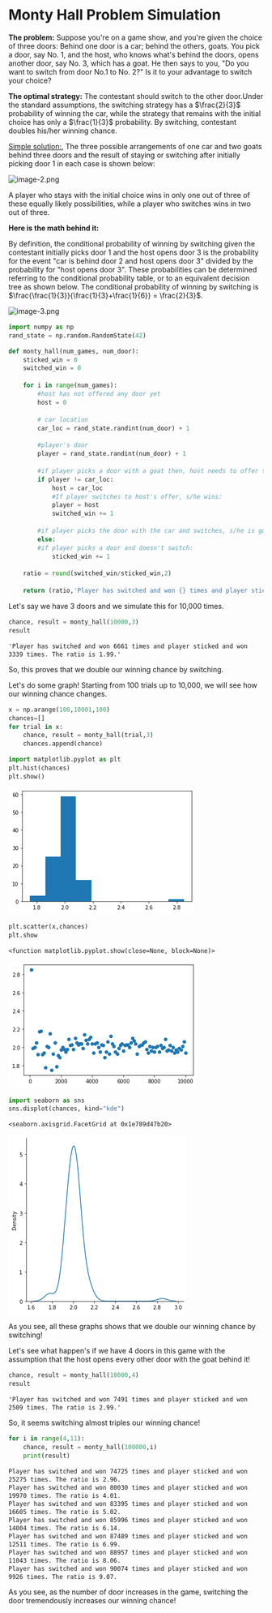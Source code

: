 # Monty Hall Problem Simulation

<b> The problem:</b> Suppose you're on a game show, and you're given the choice of three doors: Behind one door is a car; behind the others, goats. You pick a door, say No. 1, and the host, who knows what's behind the doors, opens another door, say No. 3, which has a goat. He then says to you, "Do you want to switch from door No.1 to No. 2?" Is it to your advantage to switch your choice?

<b> The optimal strategy:</b> The contestant should switch to the other door.Under the standard assumptions, the switching strategy has a $\frac{2}{3}$ probability of winning the car, while the strategy that remains with the initial choice has only a $\frac{1}{3}$ probability. By switching, contestant doubles his/her winning chance.

<u>Simple solution:</u>, The three possible arrangements of one car and two goats behind three doors and the result of staying or switching after initially picking door 1 in each case is shown below:

![image-2.png](attachment:image-2.png)

A player who stays with the initial choice wins in only one out of three of these equally likely possibilities, while a player who switches wins in two out of three. 

<b>Here is the math behind it:</b>

By definition, the conditional probability of winning by switching given the contestant initially picks door 1 and the host opens door 3 is the probability for the event "car is behind door 2 and host opens door 3" divided by the probability for "host opens door 3". These probabilities can be determined referring to the conditional probability table, or to an equivalent decision tree as shown below. The conditional probability of winning by switching is $\frac{\frac{1}{3}}{\frac{1}{3}+\frac{1}{6}} = \frac{2}{3}$.

![image-3.png](attachment:image-3.png)


```python
import numpy as np
rand_state = np.random.RandomState(42)
```


```python
def monty_hall(num_games, num_door):
    sticked_win = 0
    switched_win = 0
    
    for i in range(num_games):
        #host has not offered any door yet
        host = 0
        
        # car location
        car_loc = rand_state.randint(num_door) + 1
        
        #player's door
        player = rand_state.randint(num_door) + 1   
        
        #if player picks a door with a goat then, host needs to offer the door with the car behind:
        if player != car_loc:
            host = car_loc
            #If player switches to host's offer, s/he wins:
            player = host
            switched_win += 1
        
        #if player picks the door with the car and switches, s/he is going to lose anyway.
        else:
        #if player picks a door and doesn't switch:
            sticked_win += 1
            
    ratio = round(switched_win/sticked_win,2)
    
    return (ratio,'Player has switched and won {} times and player sticked and won {} times. The ratio is {:.2f}.'.format(switched_win,sticked_win,ratio))
```

Let's say we have 3 doors and we simulate this for 10,000 times.


```python
chance, result = monty_hall(10000,3)
result
```




    'Player has switched and won 6661 times and player sticked and won 3339 times. The ratio is 1.99.'



So, this proves that we double our winning chance by switching.

Let's do some graph! Starting from 100 trials up to 10,000, we will see how our winning chance changes.


```python
x = np.arange(100,10001,100)
chances=[]
for trial in x:
    chance, result = monty_hall(trial,3)
    chances.append(chance)
```


```python
import matplotlib.pyplot as plt
plt.hist(chances)
plt.show()
```


    
![png](Monty_Hall_Problem_Simulation_files/Monty_Hall_Problem_Simulation_9_0.png)
    



```python
plt.scatter(x,chances)
plt.show
```




    <function matplotlib.pyplot.show(close=None, block=None)>




    
![png](Monty_Hall_Problem_Simulation_files/Monty_Hall_Problem_Simulation_10_1.png)
    



```python
import seaborn as sns
sns.displot(chances, kind="kde")
```




    <seaborn.axisgrid.FacetGrid at 0x1e789d47b20>




    
![png](Monty_Hall_Problem_Simulation_files/Monty_Hall_Problem_Simulation_11_1.png)
    


As you see, all these graphs shows that we double our winning chance by switching!

Let's see what happen's if we have 4 doors in this game with the assumption that the host opens every other door with the goat behind it!


```python
chance, result = monty_hall(10000,4)
result
```




    'Player has switched and won 7491 times and player sticked and won 2509 times. The ratio is 2.99.'



So, it seems switching almost triples our winning chance!


```python
for i in range(4,11):
    chance, result = monty_hall(100000,i)
    print(result)
```

    Player has switched and won 74725 times and player sticked and won 25275 times. The ratio is 2.96.
    Player has switched and won 80030 times and player sticked and won 19970 times. The ratio is 4.01.
    Player has switched and won 83395 times and player sticked and won 16605 times. The ratio is 5.02.
    Player has switched and won 85996 times and player sticked and won 14004 times. The ratio is 6.14.
    Player has switched and won 87489 times and player sticked and won 12511 times. The ratio is 6.99.
    Player has switched and won 88957 times and player sticked and won 11043 times. The ratio is 8.06.
    Player has switched and won 90074 times and player sticked and won 9926 times. The ratio is 9.07.
    

As you see, as the number of door increases in the game, switching the door tremendously increases our winning chance!
